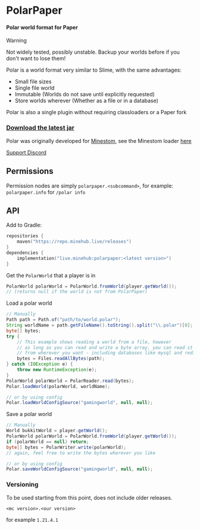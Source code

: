 # PolarPaper
#### Polar world format for Paper

> [!WARNING]  
> Not widely tested, possibly unstable. Backup your worlds before if you don't want to lose them!

Polar is a world format very similar to Slime, with the same advantages:
 - Small file sizes
 - Single file world
 - Immutable (Worlds do not save until explicitly requested)
 - Store worlds wherever (Whether as a file or in a database)

Polar is also a single plugin without requiring classloaders or a Paper fork

### [Download the latest jar](https://github.com/MinehubMC/PolarPaper/releases/latest)

Polar was originally developed for [Minestom](https://github.com/Minestom/Minestom), see the Minestom loader [here](https://github.com/hollow-cube/polar)

[Support Discord](https://discord.gg/5MrPmKqS7p)

## Permissions
Permission nodes are simply `polarpaper.<subcommand>`, for example: `polarpaper.info` for `/polar info`

## API
Add to Gradle:
```kts
repositories {
    maven("https://repo.minehub.live/releases")
}
dependencies {
    implementation("live.minehub:polarpaper:<latest version>")
}
```

Get the `PolarWorld` that a player is in
```java
PolarWorld polarWorld = PolarWorld.fromWorld(player.getWorld());
// (returns null if the world is not from PolarPaper)
```

Load a polar world
```java
// Manually
Path path = Path.of("path/to/world.polar");
String worldName = path.getFileName().toString().split("\\.polar")[0];
byte[] bytes;
try {
    // This example shows reading a world from a file, however
    // as long as you can read and write a byte array, you can read it
    // from wherever you want - including databases like mysql and redis!
    bytes = Files.readAllBytes(path);
} catch (IOException e) {
    throw new RuntimeException(e);
}
PolarWorld polarWorld = PolarReader.read(bytes);
Polar.loadWorld(polarWorld, worldName);

// or by using config
Polar.loadWorldConfigSource("gamingworld", null, null);
```

Save a polar world
```java
// Manually
World bukkitWorld = player.getWorld();
PolarWorld polarWorld = PolarWorld.fromWorld(player.getWorld());
if (polarWorld == null) return;
byte[] bytes = PolarWriter.write(polarWorld);
// again, feel free to write the bytes wherever you like

// or by using config
Polar.saveWorldConfigSource("gamingworld", null, null);
```

### Versioning
To be used starting from this point, does not include older releases.

`<mc version>.<our version>`

for example `1.21.4.1`
